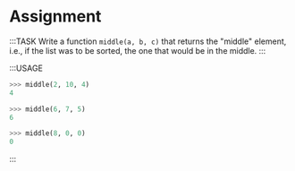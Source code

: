 # Assignment

:::TASK
Write a function `middle(a, b, c)` that returns the "middle" element, i.e., if the list was to be sorted, the one that would be in the middle.
:::

:::USAGE

```python
>>> middle(2, 10, 4)
4

>>> middle(6, 7, 5)
6

>>> middle(8, 0, 0)
0
```

:::
